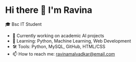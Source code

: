 # Hi there 👋 I'm Ravina

🎓 Bsc IT Student 

- 🔭 Currently working on academic AI projects
- 🌱 Learning: Python, Machine Learning, Web Development
- 🛠 Tools: Python, MySQL, GitHub, HTML/CSS
- 📫 How to reach me: ravinamalvadkar@email.com

